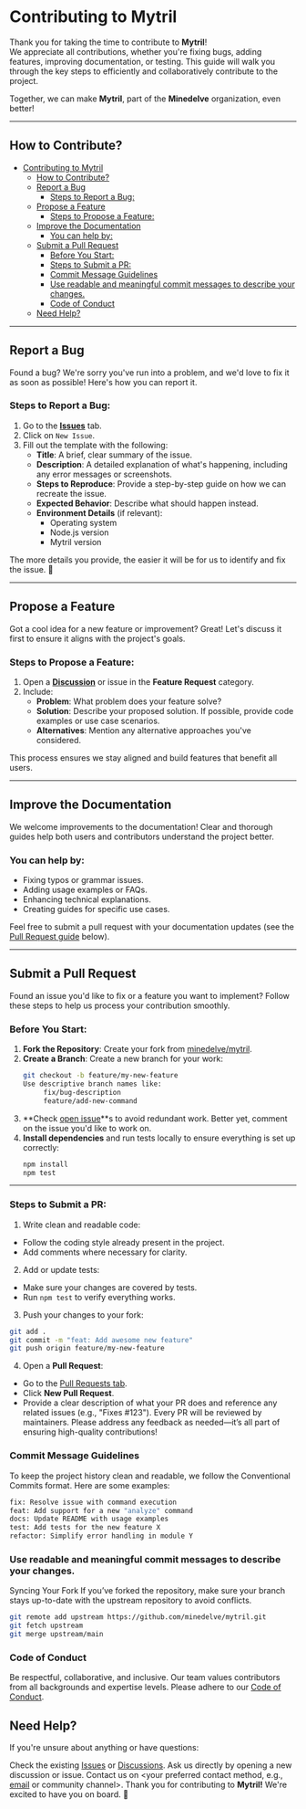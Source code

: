 # Contributing to Mytril

Thank you for taking the time to contribute to **Mytril**!  
We appreciate all contributions, whether you're fixing bugs, adding features, improving documentation, or testing. This guide will walk you through the key steps to efficiently and collaboratively contribute to the project.

Together, we can make **Mytril**, part of the **Minedelve** organization, even better!

---

## How to Contribute?

- [Contributing to Mytril](#contributing-to-mytril)
  - [How to Contribute?](#how-to-contribute)
  - [Report a Bug](#report-a-bug)
    - [Steps to Report a Bug:](#steps-to-report-a-bug)
  - [Propose a Feature](#propose-a-feature)
    - [Steps to Propose a Feature:](#steps-to-propose-a-feature)
  - [Improve the Documentation](#improve-the-documentation)
    - [You can help by:](#you-can-help-by)
  - [Submit a Pull Request](#submit-a-pull-request)
    - [Before You Start:](#before-you-start)
    - [Steps to Submit a PR:](#steps-to-submit-a-pr)
    - [Commit Message Guidelines](#commit-message-guidelines)
    - [Use readable and meaningful commit messages to describe your changes.](#use-readable-and-meaningful-commit-messages-to-describe-your-changes)
    - [Code of Conduct](#code-of-conduct)
  - [Need Help?](#need-help)

---

## Report a Bug

Found a bug? We're sorry you've run into a problem, and we'd love to fix it as soon as possible! Here's how you can report it.

### Steps to Report a Bug:

1. Go to the **[Issues](https://github.com/minedelve/mytril/issues)** tab.
2. Click on `New Issue`.
3. Fill out the template with the following:
   - **Title**: A brief, clear summary of the issue.
   - **Description**: A detailed explanation of what's happening, including any error messages or screenshots.
   - **Steps to Reproduce**: Provide a step-by-step guide on how we can recreate the issue.
   - **Expected Behavior**: Describe what should happen instead.
   - **Environment Details** (if relevant):
     - Operating system
     - Node.js version
     - Mytril version

The more details you provide, the easier it will be for us to identify and fix the issue. 🚀

---

## Propose a Feature

Got a cool idea for a new feature or improvement? Great! Let's discuss it first to ensure it aligns with the project's goals.

### Steps to Propose a Feature:

1. Open a **[Discussion](https://github.com/minedelve/mytril/discussions)** or issue in the **Feature Request** category.
2. Include:
   - **Problem**: What problem does your feature solve?
   - **Solution**: Describe your proposed solution. If possible, provide code examples or use case scenarios.
   - **Alternatives**: Mention any alternative approaches you've considered.

This process ensures we stay aligned and build features that benefit all users.

---

## Improve the Documentation

We welcome improvements to the documentation! Clear and thorough guides help both users and contributors understand the project better.

### You can help by:

- Fixing typos or grammar issues.
- Adding usage examples or FAQs.
- Enhancing technical explanations.
- Creating guides for specific use cases.

Feel free to submit a pull request with your documentation updates (see the [Pull Request guide](#submit-a-pull-request) below).

---

## Submit a Pull Request

Found an issue you'd like to fix or a feature you want to implement? Follow these steps to help us process your contribution smoothly.

### Before You Start:

1. **Fork the Repository**: Create your fork from [minedelve/mytril](https://github.com/minedelve/mytril).
2. **Create a Branch**: Create a new branch for your work:
   ```bash
   git checkout -b feature/my-new-feature
   Use descriptive branch names like:
        fix/bug-description
        feature/add-new-command
   ```
3. **Check [open issue](https://github.com/minedelve/mytril/issues)**s to avoid redundant work. Better yet, comment on the issue you'd like to work on.
4. **Install dependencies** and run tests locally to ensure everything is set up correctly:
   ```bash
   npm install
   npm test
   ```

---

### Steps to Submit a PR:

1. Write clean and readable code:

- Follow the coding style already present in the project.
- Add comments where necessary for clarity.

2. Add or update tests:

- Make sure your changes are covered by tests.
- Run `npm test` to verify everything works.

3. Push your changes to your fork:

```bash
git add .
git commit -m "feat: Add awesome new feature"
git push origin feature/my-new-feature
```

4. Open a **Pull Request**:

- Go to the [Pull Requests tab](https://github.com/minedelve/mytril/pulls).
- Click **New Pull Request**.
- Provide a clear description of what your PR does and reference any related issues (e.g., "Fixes #123").
  Every PR will be reviewed by maintainers. Please address any feedback as needed—it’s all part of ensuring high-quality contributions!

### Commit Message Guidelines

To keep the project history clean and readable, we follow the Conventional Commits format. Here are some examples:

```bash
fix: Resolve issue with command execution
feat: Add support for a new "analyze" command
docs: Update README with usage examples
test: Add tests for the new feature X
refactor: Simplify error handling in module Y
```

### Use readable and meaningful commit messages to describe your changes.

Syncing Your Fork
If you’ve forked the repository, make sure your branch stays up-to-date with the upstream repository to avoid conflicts.

```bash
git remote add upstream https://github.com/minedelve/mytril.git
git fetch upstream
git merge upstream/main
```

### Code of Conduct

Be respectful, collaborative, and inclusive. Our team values contributors from all backgrounds and expertise levels. Please adhere to our [Code of Conduct](https://github.com/minedelve/mytril/blob/svelte-5/CODE_OF_CONDUCT.md).

## Need Help?

If you're unsure about anything or have questions:

Check the existing [Issues](https://github.com/minedelve/mytril/issues) or [Discussions](https://github.com/minedelve/mytril/discussions).
Ask us directly by opening a new discussion or issue.
Contact us on <your preferred contact method, e.g., [email](contact@minedelve.com) or community channel>.
Thank you for contributing to **Mytril!** We're excited to have you on board. 🚀
